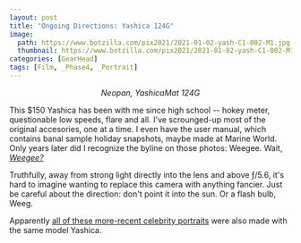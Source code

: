 ```yaml
---
layout: post
title: "Ongoing Directions: Yashica 124G"
image:
  path: https://www.botzilla.com/pix2021/2021-01-02-yash-C1-002-M1.jpg
  thumbnail: https://www.botzilla.com/pix2021/2021-01-02-yash-C1-002-M1.jpg
categories: [GearHead]
tags: [Film, _Phase4, _Portrait]
---
```


<center><i>Neopan, YashicaMat 124G</i></center>

This $150 Yashica has been with me since high school -- hokey meter, questionable low speeds, flare and all. I've scrounged-up most of the original accesories, one at a time. I even have the user manual, which contains banal sample holiday snapshots, maybe made at Marine World. Only years later did I recognize the byline on those photos: Weegee. Wait, <a href="https://en.wikipedia.org/wiki/Weegee"><i>Weegee?</i></a>

Truthfully, away from strong light directly into the lens and above ƒ/5.6, it's hard to imagine wanting to replace this camera with anything fancier. Just be careful about the direction: don't point it into the sun. Or a flash bulb, Weeg.

Apparently <a href="https://jeromedeperlinghi.com/portfolios/portraits-1994-2011">all of these more-recent celebrity portraits</a> were also made with the same model Yashica.
